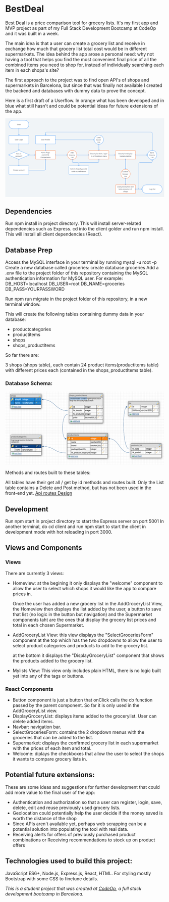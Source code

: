 # BestDeal

Best Deal is a price comparison tool for grocery lists. It's my first app and MVP project as part of my Full Stack Development Bootcamp at CodeOp and it was built in a week. 

The main idea is that a user can create a grocery list and receive in exchange how much that grocery list total cost would be in different supermarkets.
The idea behind the app arose a personal need:  why not having a tool that helps you find the most convenient final price of all the combined items you need to shop for, instead of individually searching each item in each shops's site?

The first approach to the project was to find open API's of shops and supermarkets in Barcelona, but since that was finally not available I created the backend and databases with dummy data to prove the concept. 

Here is a first draft of a Userflow. In orange what has been developed and in blue what still hasn't and could be potential ideas for future extensions of the app.

![Userflow](support/Userflow.png)

## Dependencies

Run npm install in project directory. This will install server-related dependencies such as Express.
cd into the client golder and run npm install. This will install  all client dependencies (React).

## Database Prep

Access the MySQL interface in your terminal by running mysql -u root -p
Create a new database called groceries: create database groceries
Add a .env file to the project folder of this repository containing the MySQL authentication information for MySQL user. For example:
DB_HOST=localhost
DB_USER=root
DB_NAME=groceries
DB_PASS=YOURPASSWORD

Run npm run migrate in the project folder of this repository, in a new terminal window.

This will create the following tables containing dummy data in your database:

- productcategories
- productitems
- shops
- shops_productItems

So far there are:

3 shops (shops table), each contain 24 product items(productitems table) with different prices each (contained in the shops_productItems table).

### Database Schema: 

![table relationships](support/tables-dbdesigner.png)

Methods and routes built to these tables:

All tables have their get all / get by id methods and routes built. Only the List table contains a Delete and Post method, but has not been used in the front-end yet.
[Api routes Design](https://docs.google.com/document/d/1sydR4GZr1b-wEJyahIPvN4CW9Qa9EMvAvraLGHRZEnI/edit?usp=sharing)

## Development

Run npm start in project directory to start the Express server on port 5001
In another terminal, do cd client and run npm start to start the client in development mode with hot reloading in port 3000.

## Views and Components

### Views

There are currently 3 views:

- Homeview:
  at the begining it only displays the "welcome" component to allow the user to select which shops it would like the app to compare prices in.

  Once the user has added a new grocery list in the AddGroceryList View, the Homeview then displays the list added by the user, a button to save that list (no logic in the button but navigation) and the Supermarket components taht are the ones that display the grocery list prices and total in each chosen Supermarket.

- AddGroceryList View:
  this view displays the "SelectGroceriesForm" component at the top which has the two dropdowns to allow the user to select product categories and products to add to the grocery list.

  at the bottom it displays the "DisplayGroceryList" component that shows the products added to the grocery list.

- Mylists View:
  This view only includes plain HTML, there is no logic built yet into any of the tags or buttons.

### React Components

- Button component is just a button that onClick calls the cb function passed by the parent component. So far it is only used in the AddGroceryList view.
- DisplayGroceryList: displays items added to the grocerylist. User can delete added items.
- Navbar: navigation bar.
- SelectGroceriesForm: contains the 2 dropdown menus with the groceries that can be added to the list.
- Supermarket: displays the confirmed grocery list in each supermarket with the prices of each item and total.
- Welcome: diplays the checkboxes that allow the user to select the shops it wants to compare grocery lists in.


## Potential future extensions:
These are some ideas and suggestions for further development that could add more value to the final user of the app:

- Authentication and authorization so that a user can register, login, save, delete, edit and reuse previously used grocery lists.
- Geolocation could potentially help the user decide if the money saved is worth the distance of the shop
- Since APIs aren't available yet, perhaps web scrapping can be a potential solution into populating the tool with real data.
- Receiving alerts for offers of previously purchased product combinations or Receiving recommendations to stock up on product offers

## Technologies used to build this project:

JavaScript ES6+, Node.js, Express.js, React, HTML. For styling mostly Bootstrap with some CSS to finetune details. 

_This is a student project that was created at [CodeOp](http://codeop.tech), a full stack development bootcamp in Barcelona._

